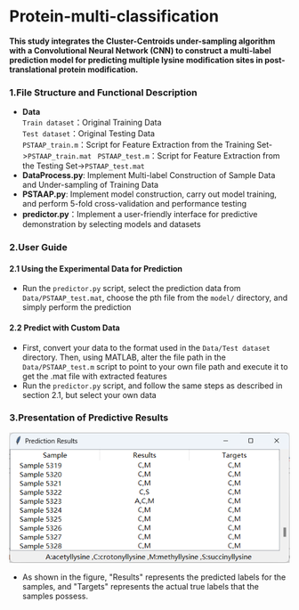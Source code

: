 # Protein-multi-classification  
**This study integrates the Cluster-Centroids under-sampling algorithm with a Convolutional Neural Network (CNN) to construct a multi-label prediction model for predicting multiple lysine modification sites in post-translational protein modification.**

### 1.File Structure and Functional Description
* **Data**  
    `Train dataset`：Original Training Data  
    `Test dataset`：Original Testing Data  
    `PSTAAP_train.m`：Script for Feature Extraction from the Training Set->`PSTAAP_train.mat `
    `PSTAAP_test.m`：Script for Feature Extraction from the Testing Set->`PSTAAP_test.mat`
* **DataProcess.py**: Implement Multi-label Construction of Sample Data and Under-sampling of Training Data  
* **PSTAAP.py**: Implement model construction, carry out model training, and perform 5-fold cross-validation and performance testing
* **predictor.py**：Implement a user-friendly interface for predictive demonstration by selecting models and datasets
### 2.User Guide
#### 2.1 Using the Experimental Data for Prediction
* Run the `predictor.py` script, select the prediction data from `Data/PSTAAP_test.mat`, choose the pth file from the `model/` directory, and simply perform the prediction
#### 2.2 Predict with Custom Data
* First, convert your data to the format used in the `Data/Test dataset` directory. Then, using MATLAB, alter the file path in the `Data/PSTAAP_test.m` script to point to your own file path and execute it to get the .mat file with extracted features
* Run the `predictor.py` script, and follow the same steps as described in section 2.1, but select your own data
### 3.Presentation of Predictive Results
![img.png](img.png)
* As shown in the figure, "Results" represents the predicted labels for the samples, and "Targets" represents the actual true labels that the samples possess.